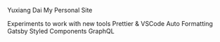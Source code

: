 Yuxiang Dai
My Personal Site

Experiments to work with new tools
Prettier & VSCode Auto Formatting
Gatsby
Styled Components
GraphQL
